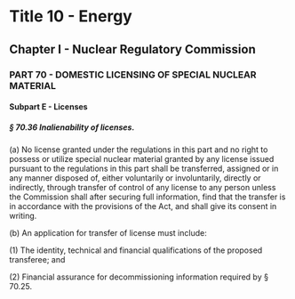 
# Title 10 - Energy
## Chapter I - Nuclear Regulatory Commission
### PART 70 - DOMESTIC LICENSING OF SPECIAL NUCLEAR MATERIAL
#### Subpart E - Licenses
##### § 70.36 Inalienability of licenses.

(a) No license granted under the regulations in this part and no right to possess or utilize special nuclear material granted by any license issued pursuant to the regulations in this part shall be transferred, assigned or in any manner disposed of, either voluntarily or involuntarily, directly or indirectly, through transfer of control of any license to any person unless the Commission shall after securing full information, find that the transfer is in accordance with the provisions of the Act, and shall give its consent in writing.

(b) An application for transfer of license must include:

(1) The identity, technical and financial qualifications of the proposed transferee; and

(2) Financial assurance for decommissioning information required by § 70.25.
